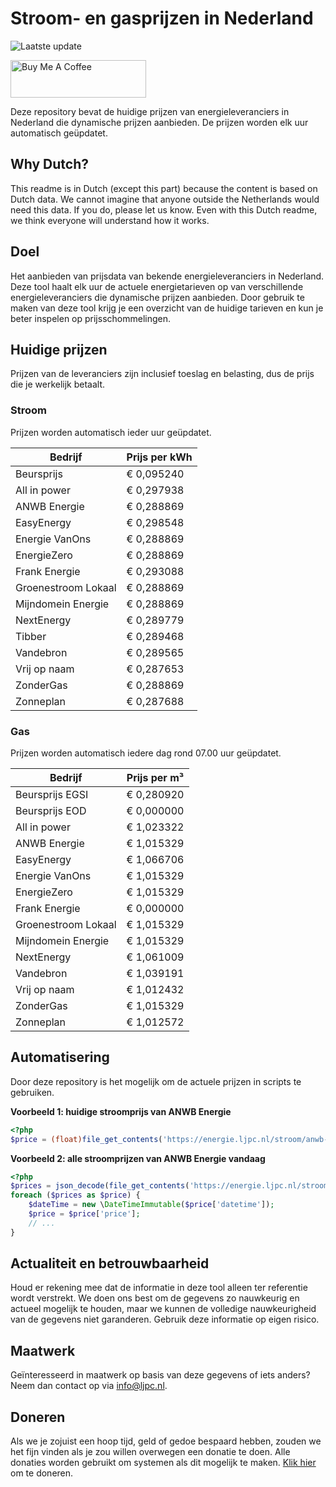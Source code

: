 # Stroom- en gasprijzen in Nederland

![Laatste update](https://img.shields.io/badge/laatste%20update-2023--07--24%2018%3A00%20CET-brightgreen)

<a href="https://www.buymeacoffee.com/Lars-" target="_blank"><img src="https://cdn.buymeacoffee.com/buttons/v2/default-orange.png" alt="Buy Me A Coffee" height="60" style="height: 60px !important;width: 217px !important;" ></a>

Deze repository bevat de huidige prijzen van energieleveranciers in Nederland die dynamische prijzen aanbieden. De prijzen worden elk uur automatisch geüpdatet.

## Why Dutch?

This readme is in Dutch (except this part) because the content is based on Dutch data. We cannot imagine that anyone outside the Netherlands would need this data. If you do, please let us know. Even with this Dutch readme, we think
everyone will understand how it works.

## Doel

Het aanbieden van prijsdata van bekende energieleveranciers in Nederland. Deze tool haalt elk uur de actuele energietarieven op van verschillende energieleveranciers die dynamische prijzen aanbieden. Door gebruik te maken van deze tool
krijg je een overzicht van de huidige tarieven en kun je beter inspelen op prijsschommelingen.

## Huidige prijzen

Prijzen van de leveranciers zijn inclusief toeslag en belasting, dus de prijs die je werkelijk betaalt.

### Stroom

Prijzen worden automatisch ieder uur geüpdatet.

 Bedrijf | Prijs per kWh 
---------|---------------
Beursprijs | € 0,095240
All in power | € 0,297938
ANWB Energie | € 0,288869
EasyEnergy | € 0,298548
Energie VanOns | € 0,288869
EnergieZero | € 0,288869
Frank Energie | € 0,293088
Groenestroom Lokaal | € 0,288869
Mijndomein Energie | € 0,288869
NextEnergy | € 0,289779
Tibber | € 0,289468
Vandebron | € 0,289565
Vrij op naam | € 0,287653
ZonderGas | € 0,288869
Zonneplan | € 0,287688


### Gas

Prijzen worden automatisch iedere dag rond 07.00 uur geüpdatet.

 Bedrijf | Prijs per m³ 
---------|--------------
Beursprijs EGSI | € 0,280920
Beursprijs EOD | € 0,000000
All in power | € 1,023322
ANWB Energie | € 1,015329
EasyEnergy | € 1,066706
Energie VanOns | € 1,015329
EnergieZero | € 1,015329
Frank Energie | € 0,000000
Groenestroom Lokaal | € 1,015329
Mijndomein Energie | € 1,015329
NextEnergy | € 1,061009
Vandebron | € 1,039191
Vrij op naam | € 1,012432
ZonderGas | € 1,015329
Zonneplan | € 1,012572


## Automatisering

Door deze repository is het mogelijk om de actuele prijzen in scripts te gebruiken.

**Voorbeeld 1: huidige stroomprijs van ANWB Energie**

```php
<?php
$price = (float)file_get_contents('https://energie.ljpc.nl/stroom/anwb-energie-nu.txt');

```

**Voorbeeld 2: alle stroomprijzen van ANWB Energie vandaag**

```php
<?php
$prices = json_decode(file_get_contents('https://energie.ljpc.nl/stroom/all-in-power-vandaag.json'),true);
foreach ($prices as $price) {
    $dateTime = new \DateTimeImmutable($price['datetime']);
    $price = $price['price'];
    // ...
}
```

## Actualiteit en betrouwbaarheid

Houd er rekening mee dat de informatie in deze tool alleen ter referentie wordt verstrekt. We doen ons best om de gegevens zo nauwkeurig en actueel mogelijk te houden, maar we kunnen de volledige nauwkeurigheid van de gegevens niet
garanderen. Gebruik deze informatie op eigen risico.

## Maatwerk

Geïnteresseerd in maatwerk op basis van deze gegevens of iets anders? Neem dan contact op
via [info@ljpc.nl](mailto:info@ljpc.nl?subject=Energie%20prijzen).

## Doneren

Als we je zojuist een hoop tijd, geld of gedoe bespaard hebben, zouden we het fijn vinden als je zou willen overwegen een
donatie te doen. Alle donaties worden gebruikt om systemen als dit mogelijk te
maken. [Klik hier](https://www.buymeacoffee.com/Lars-) om te doneren.
